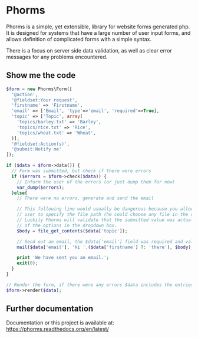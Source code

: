 Phorms
======

Phorms is a simple, yet extensible, library for website forms generated php.
It is designed for systems that have a large number of user input forms, and 
allows definition of complicated forms with a simple syntax.

There is a focus on server side data validation, as well as clear error 
messages for any problems encountered.


Show me the code
----------------

```php
$form = new Phorms\Form([
  '@action',
  '@fieldset:Your request',
  'firstname' => 'Firstname',
  'email' => ['Email', 'type'=>'email', 'required'=>True],
  'topic' => ['Topic', array(
    'topics/barley.txt' => 'Barley',
    'topics/rice.txt' => 'Rice',
    'topics/wheat.txt' => 'Wheat',
  )],
  '@fieldset:Action(s)',
  '@submit:Notify me'
]);

if ($data = $form->data()) {
  // Form was submitted, but check if there were errors
  if ($errors = $form->check($data)) {
    // Inform the user of the errors (or just dump them for now)
    var_dump($errors);
  }else{
    // There were no errors, generate and send the email

    // This following line would usually be dangerous because you allow the
    // user to specify the file path (he could choose any file in the system!)
    // Luckily Phorms will validate that the submitted value was actually one 
    // of the options in the dropdown box.
    $body = file_get_contents($data['topic']);

    // Send out an email, the $data['email'] field was required and validated already
    mail($data['email'], 'Hi '.($data['firstname'] ?: 'there'), $body);

    print 'We have sent you an email.';
    exit(0);
  }
}

// Render the form, if there were any errors $data includes the entries
$form->render($data);
```

Further documentation
---------------------

Documentation or this project is available at: https://phorms.readthedocs.org/en/latest/
